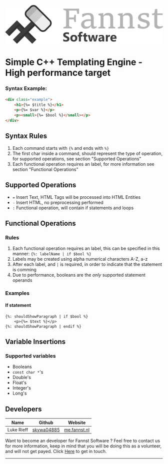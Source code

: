 ![Fannst Banner](static/fannst-banner.png)

# Simple C++ Templating Engine - High performance target

### Syntax Example: 

```html
<div class="example">
    <h1>{%= $title %}</h1>
    <p>{%= $var %}</p>
    <p><small>{%= $bool %}</small></p>
</div>
```

## Syntax Rules

1. Each command starts with ```{%``` and ends with ```%}```
1. The first char inside a command, should represent the type of operation, for supported operations, 
see section "Supported Operations"
1. Each functional operation requires an label, for more information see section "Functional Operations"

## Supported Operations

* ```=``` Insert Text, HTML Tags will be processed into HTML Entities
* ```-``` Insert HTML, no preprocessing performed
* ```:``` Functional operation, will contain if statements and loops

## Functional Operations

### Rules

1. Each functional operation requires an label, this can be specified in this 
manner: ```{%: labelName | if $bool %}```
1. Labels may be created using alpha numerical characters A-Z, a-z
1. After each label, and ```|``` is required, in order to indicate that the statement is comming
1. Due to performance, booleans are the _only_ supported statement operands

### Examples

#### If statement

```
{%: shouldShowParagraph | if $bool %}
    <p>{%= $text %}</p>
{%: shouldShowParagraph | endif %}
```

## Variable Insertions

### Supported variables

* Booleans
* ```const char *```'s
* Double's
* Float's
* Integer's
* Long's

## Developers

|Name          |Github                                         |Website                                  |
|--------------|-----------------------------------------------|-----------------------------------------|
|Luke Rieff    |[skywa04885](https://github.com/skywa04885)    |[me.fannst.nl](https://me.fannst.nl)     |

Want to become an developer for Fannst Software ? 
Feel free to contact us for more information, keep in mind that you will be doing
this as a volunteer, and will not get payed. Click [Here](https://software.fannst.nl) to get in touch.

---